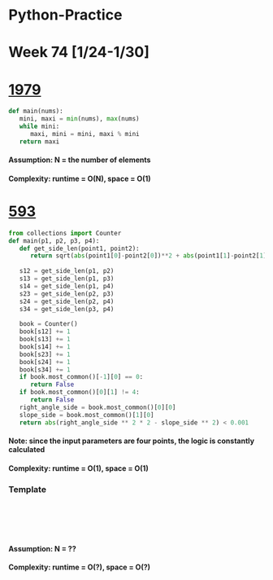 # Python-Practice

# Week 74 [1/24-1/30]

# [1979](https://leetcode.com/problems/find-greatest-common-divisor-of-array/)
```python
def main(nums):
   mini, maxi = min(nums), max(nums)
   while mini:
      maxi, mini = mini, maxi % mini
   return maxi
```
#### Assumption: N = the number of elements
#### Complexity: runtime = O(N), space = O(1)

# [593](https://leetcode.com/problems/valid-square/)
```python
from collections import Counter
def main(p1, p2, p3, p4):
   def get_side_len(point1, point2):
      return sqrt(abs(point1[0]-point2[0])**2 + abs(point1[1]-point2[1])**2)
   
   s12 = get_side_len(p1, p2)
   s13 = get_side_len(p1, p3)
   s14 = get_side_len(p1, p4)
   s23 = get_side_len(p2, p3)
   s24 = get_side_len(p2, p4)
   s34 = get_side_len(p3, p4)
   
   book = Counter()
   book[s12] += 1
   book[s13] += 1
   book[s14] += 1
   book[s23] += 1
   book[s24] += 1
   book[s34] += 1
   if book.most_common()[-1][0] == 0:
      return False
   if book.most_common()[0][1] != 4:
      return False
   right_angle_side = book.most_common()[0][0]
   slope_side = book.most_common()[1][0]
   return abs(right_angle_side ** 2 * 2 - slope_side ** 2) < 0.001       
```
#### Note: since the input parameters are four points, the logic is constantly calculated
#### Complexity: runtime = O(1), space = O(1)

### Template
# []()
```sql
```

# []()
```python
```
#### Assumption: N = ??
#### Complexity: runtime = O(?), space = O(?)

